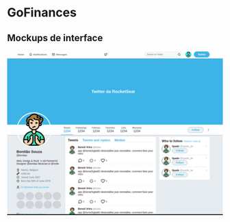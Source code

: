 # GoFinances

## Mockups de interface

![Twitter](https://github.com/manoeljr/layout-twitter/blob/main/twitter.png)
